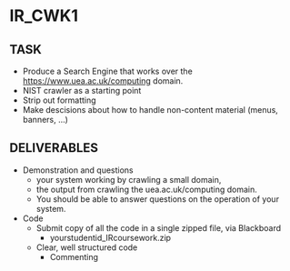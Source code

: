 # IR_CWK1 #

## TASK
- Produce a Search Engine that works over the https://www.uea.ac.uk/computing domain.
- NIST crawler as a starting point
- Strip out formatting
- Make descisions about how to handle non-content material (menus, banners, ...)

## DELIVERABLES
- Demonstration and questions
	- your system working by crawling a small domain,
	- the output from crawling the uea.ac.uk/computing domain.
	- You should be able to answer questions on the operation of your system.
- Code
	- Submit copy of all the code in a single zipped file, via Blackboard
		- yourstudentid_IRcoursework.zip
	- Clear, well structured code
		- Commenting